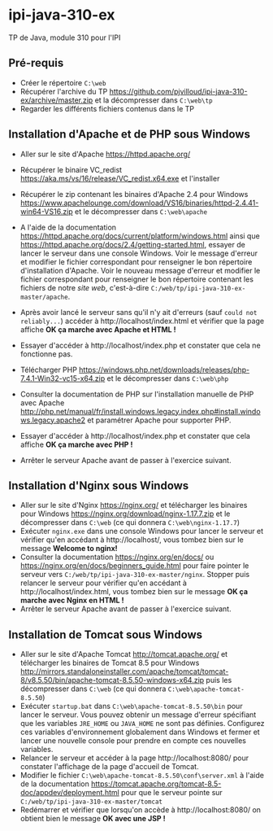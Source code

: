 # ipi-java-310-ex
TP de Java, module 310 pour l'IPI

## Pré-requis

- Créer le répertoire `C:\web`
- Récupérer l'archive du TP https://github.com/pjvilloud/ipi-java-310-ex/archive/master.zip et la décompresser dans `C:\web\tp`
- Regarder les différents fichiers contenus dans le TP

## Installation d'Apache et de PHP sous Windows

- Aller sur le site d'Apache https://httpd.apache.org/
- Récupérer le binaire VC_redist https://aka.ms/vs/16/release/VC_redist.x64.exe et l'installer
- Récupérer le zip contenant les binaires d'Apache 2.4 pour Windows https://www.apachelounge.com/download/VS16/binaries/httpd-2.4.41-win64-VS16.zip et le décompresser dans `C:\web\apache`
- A l'aide de la documentation https://httpd.apache.org/docs/current/platform/windows.html ainsi que https://httpd.apache.org/docs/2.4/getting-started.html, essayer de lancer le serveur dans une console Windows. Voir le message d'erreur et modifier le fichier correspondant pour renseigner le bon répertoire d'installation d'Apache. Voir le nouveau message d'erreur et modifier le fichier correspondant pour renseigner le bon répertoire contenant les fichiers de notre *site web*, c'est-à-dire `C:/web/tp/ipi-java-310-ex-master/apache`. 
- Après avoir lancé le serveur sans qu'il n'y ait d'erreurs (sauf `could not reliably...`) accéder à http://localhost/index.html et vérifier que la page affiche **OK ça marche avec Apache et HTML !**
- Essayer d'accéder à http://localhost/index.php et constater que cela ne fonctionne pas.

- Télécharger PHP https://windows.php.net/downloads/releases/php-7.4.1-Win32-vc15-x64.zip et le décompresser dans `C:\web\php`
- Consulter la documentation de PHP sur l'installation manuelle de PHP avec Apache http://php.net/manual/fr/install.windows.legacy.index.php#install.windows.legacy.apache2 et paramétrer Apache pour supporter PHP.
- Essayer d'accéder à http://localhost/index.php et constater que cela affiche **OK ça marche avec PHP !**
- Arrêter le serveur Apache avant de passer à l'exercice suivant.

## Installation d'Nginx sous Windows

- Aller sur le site d'Nginx https://nginx.org/ et télécharger les binaires pour Windows https://nginx.org/download/nginx-1.17.7.zip et le décompresser dans `C:\web` (ce qui donnera `C:\web\nginx-1.17.7`)
- Exécuter `nginx.exe` dans une console Windows pour lancer le serveur et vérifier qu'en accédant à http://localhost/, vous tombez bien sur le message **Welcome to nginx!**
- Consulter la documentation https://nginx.org/en/docs/ ou https://nginx.org/en/docs/beginners_guide.html pour faire pointer le serveur vers `C:/web/tp/ipi-java-310-ex-master/nginx`. Stopper puis relancer le serveur pour vérifier qu'en accédant à http://localhost/index.html, vous tombez bien sur le message **OK ça marche avec Nginx en HTML !**
- Arrêter le serveur Apache avant de passer à l'exercice suivant.

## Installation de Tomcat sous Windows

- Aller sur le site d'Apache Tomcat http://tomcat.apache.org/ et télécharger les binaires de Tomcat 8.5 pour Windows http://mirrors.standaloneinstaller.com/apache/tomcat/tomcat-8/v8.5.50/bin/apache-tomcat-8.5.50-windows-x64.zip puis les décompresser dans `C:\web` (ce qui donnera `C:\web\apache-tomcat-8.5.50`)
- Exécuter `startup.bat` dans `C:\web\apache-tomcat-8.5.50\bin` pour lancer le serveur. Vous pouvez obtenir un message d'erreur spécifiant que les variables `JRE_HOME` ou `JAVA_HOME` ne sont pas définies. Configurez ces variables d'environnement globalement dans Windows et fermer et lancer une nouvelle console pour prendre en compte ces nouvelles variables.
- Relancer le serveur et accéder à la page http://localhost:8080/ pour constater l'affichage de la page d'accueil de Tomcat.
- Modifier le fichier `C:\web\apache-tomcat-8.5.50\conf\server.xml` à l'aide de la documentation https://tomcat.apache.org/tomcat-8.5-doc/appdev/deployment.html pour que le serveur pointe sur `C:/web/tp/ipi-java-310-ex-master/tomcat`
- Redémarrer et vérifier que lorsqu'on accède à http://localhost:8080/ on obtient bien le message **OK avec une JSP !**
